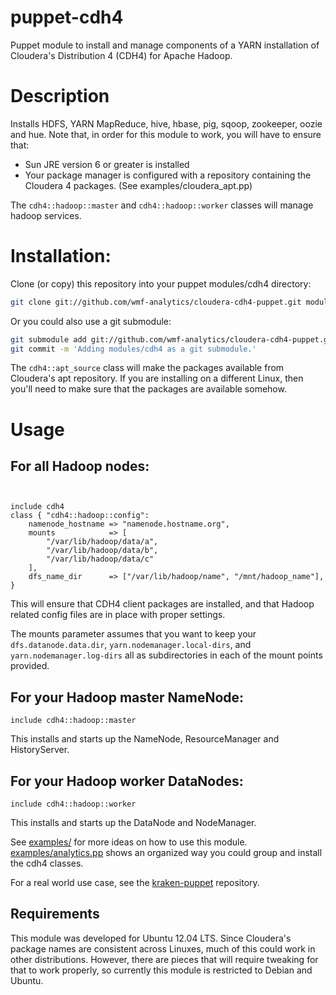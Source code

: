 # puppet-cdh4

Puppet module to install and manage components of a YARN installation of
Cloudera's Distribution 4 (CDH4) for Apache Hadoop.

# Description
Installs HDFS, YARN MapReduce, hive, hbase, pig, sqoop, zookeeper, oozie and
hue.  Note that, in order for this module to work, you will have to ensure
that:
* Sun JRE version 6 or greater is installed
* Your package manager is configured with a repository containing the
  Cloudera 4 packages.  (See examples/cloudera_apt.pp)

The ```cdh4::hadoop::master``` and ```cdh4::hadoop::worker``` classes will
manage hadoop services.


# Installation:
Clone (or copy) this repository into your puppet modules/cdh4 directory:
```bash
git clone git://github.com/wmf-analytics/cloudera-cdh4-puppet.git modules/cdh4
```

Or you could also use a git submodule:
```bash
git submodule add git://github.com/wmf-analytics/cloudera-cdh4-puppet.git modules/cdh4
git commit -m 'Adding modules/cdh4 as a git submodule.'
```

The ```cdh4::apt_source``` class will make the packages available from Cloudera's
apt repository.  If you are installing on a different Linux, then you'll need
to make sure that the packages are available somehow.

# Usage

## For all Hadoop nodes:
```puppet


include cdh4
class { "cdh4::hadoop::config":
	namenode_hostname => "namenode.hostname.org",
	mounts            => [
	    "/var/lib/hadoop/data/a",
	    "/var/lib/hadoop/data/b",
	    "/var/lib/hadoop/data/c"
	],
	dfs_name_dir      => ["/var/lib/hadoop/name", "/mnt/hadoop_name"],
}
```
This will ensure that CDH4 client packages are installed, and that
Hadoop related config files are in place with proper settings.

The mounts parameter assumes that you want to keep your
```dfs.datanode.data.dir```, ```yarn.nodemanager.local-dirs```, and
```yarn.nodemanager.log-dirs``` all as subdirectories in each of the mount
points provided.


## For your Hadoop master NameNode:
```puppet
include cdh4::hadoop::master
```
This installs and starts up the NameNode, ResourceManager and HistoryServer.

## For your Hadoop worker DataNodes:
```puppet
include cdh4::hadoop::worker
```
This installs and starts up the DataNode and NodeManager.

See [examples/](puppet-cdh4/tree/master/examples) for more ideas on how to use this module.
[examples/analytics.pp](puppet-cdh4/tree/master/examples/analytics.pp) shows an organized way you could group and install
the cdh4 classes.

For a real world use case, see the
[kraken-puppet](https://github.com/wmf-analytics/kraken-puppet) repository.

## Requirements
This module was developed for  Ubuntu 12.04 LTS.  Since Cloudera's
package names are consistent across Linuxes, much of this could work in other
distributions.  However, there are pieces that will require tweaking for
that to work properly, so currently this module is restricted to Debian
and Ubuntu.
